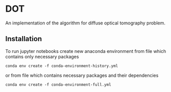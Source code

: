 # DOT
An implementation of the algorithm for diffuse optical tomography problem.

## Installation
To run jupyter notebooks create new anaconda environment from file which contains only necessary packages

```
conda env create -f conda-environment-history.yml
```

or from file which contains necessary packages and their dependencies

```
conda env create -f conda-environment-full.yml
```
